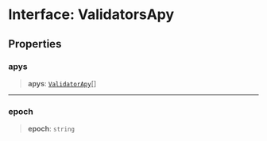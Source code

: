 # Interface: ValidatorsApy

## Properties

### apys

> **apys**: [`ValidatorApy`](ValidatorApy.md)[]

---

### epoch

> **epoch**: `string`
